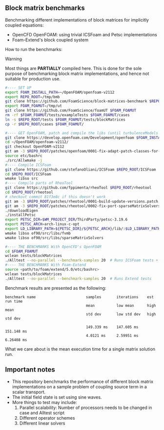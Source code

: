 ## Block matrix benchmarks

Benchmarking different implementations of block matrices for implicitly 
coupled equations:

- OpenCFD OpenFOAM: using trivial ICSFoam and Petsc implementations
- Foam-Extend's block coupled system

How to run the benchmarks:

> [!WARNING]
> Most things are **PARTIALLY** compiled here. This is done for the sole purpose
> of benchmarking block matrix implementations, and hence not suitable for
> production use.


```bash
#---- SET UP
export FOAM_INSTALL_PATH=~/OpenFOAM/openfoam-v2112
export REPO_ROOT=/tmp/bmb
git clone https://github.com/FoamScience/block-matrices-benchmark $REPO_ROOT
export FOAM_FOAMUT=/tmp/ut
git clone https://github.com/FoamScience/foamUT $FOAM_FOAMUT
rm -rf $FOAM_FOAMUT/tests/exampleTests $FOAM_FOAMUT/cases
ln -s $REPO_ROOT/tests $FOAM_FOAMUT/tests/blockMatrices
cp -r $REPO_ROOT/cases $FOAM_FOAMUT/

#---- GET OpenFOAM, patch and compile the libs (until turbulenceModels is fine)
git clone https://develop.openfoam.com/Development/openfoam $FOAM_INSTALL_PATH
cd ~/OpenFOAM/openfoam-v2112/
git checkout OpenFOAM-v2112
git am -3 $REPO_ROOT/patches/openfoam/0001-fix-adapt-patch-classes-for-use-with-ICSFoam.patch
source etc/bashrc
./src/Allwmake -j
#---- Compile ICSFoam
git clone https://github.com/stefanoOliani/ICSFoam $REPO_ROOT/ICSFoam
cd $REPO_ROOT/ICSFoam
wmake libso src
#---- Compile parts of RheoTool
git clone https://github.com/fppimenta/rheoTool $REPO_ROOT/rheotool
cd $REPO_ROOT/rheotool
# checkout commit 81f3e8c if this doesn't work
git am -3 $REPO_ROOT/patches/rheotool/0001-build-update-versions.patch
git am -3 $REPO_ROOT/patches/rheotool/0002-fix-port-sparseMatrixSolvers-to-ESI.patch
./downloadEigen
./installPetsc
export PETSC_DIR=$WM_PROJECT_DIR/ThirdParty/petsc-3.19.6
export PETSC_ARCH=arch-linux-c-opt
export LD_LIBRARY_PATH=${PETSC_DIR}/${PETSC_ARCH}/lib/:$LD_LIBRARY_PATH
wmake libso of90/src/libs/fvmb
wmake libso of90/src/libs/sparseMatrixSolvers

#---- THE BENCHMARKS With OpenCFD's OpenFOAM
cd $FOAM_FOAMUT
wclean tests/blockMatrices
./Alltest --no-parallel --benchmark-samples 20  # Runs ICSFoam tests + RheoTool
#---- THE BENCHMARKS With Foam-Extend
source <path/to/foam/extend/5.0/etc/bashrc>
wclean tests/blockMatrices
./Alltest --no-parallel --benchmark-samples 20  # Runs Extend tests
```

Benchmark results are presented as the following:
```
benchmark name                       samples       iterations    est run time
                                     mean          low mean      high mean
                                     std dev       low std dev   high std dev

                                     149.339 ms    147.605 ms    151.148 ms 
                                     4.0121 ms     2.59951 ms    6.26408 ms
```
What we care about is the mean execution time for a single matrix solution run.

## Important notes

- This repository benchmarks the performance of different block matrix
  implementations on a sample problem of coupling source term in a scalar
  transport.
- The initial field state is set using sine waves. 
- More things to test may include:
  1. Parallel scalability: Number of processors needs to be changed in case and Alltest script
  1. Different operator schemes
  1. Different linear solvers

